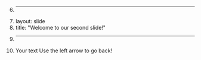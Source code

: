 6.	---
7.	layout: slide
8.	title: "Welcome to our second slide!"
9.	---
10.	Your text
Use the left arrow to go back!
